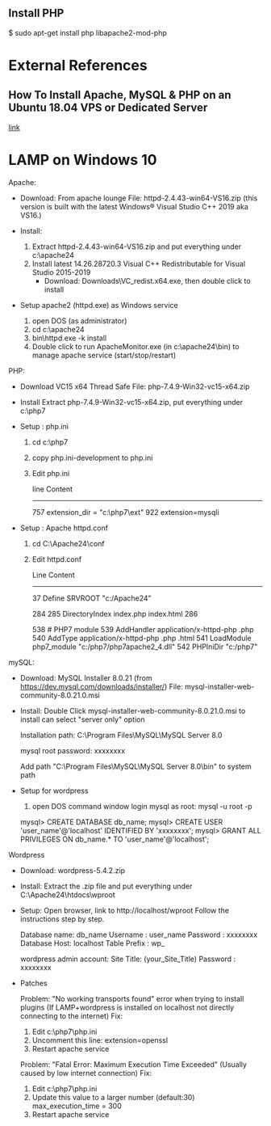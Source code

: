 

## Install PHP
$ sudo apt-get install php libapache2-mod-php


# External References

## How To Install Apache, MySQL & PHP on an Ubuntu 18.04 VPS or Dedicated Server
[link](https://hostadvice.com/how-to/how-to-install-apache-mysql-php-on-an-ubuntu-18-04-vps/)

# LAMP on Windows 10

Apache: 
  - Download: From apache lounge
    File: httpd-2.4.43-win64-VS16.zip
	(this version is built with the latest Windows® Visual Studio C++ 2019 aka VS16.)
	
  - Install:
    1. Extract httpd-2.4.43-win64-VS16.zip and put everything under c:\apache24
	2. Install latest 14.26.28720.3 Visual C++ Redistributable for Visual Studio 2015-2019
       - Download: Downloads\VC_redist.x64.exe, then double click to install

  - Setup apache2 (httpd.exe) as Windows service
    1. open DOS (as administrator)
	2. cd c:\apache24
	3. bin\httpd.exe -k install
	4. Double click to run ApacheMonitor.exe (in c:\apache24\bin) to manage apache service (start/stop/restart)
	   

PHP: 
  - Download VC15 x64 Thread Safe 
    File: php-7.4.9-Win32-vc15-x64.zip
	
  - Install
    Extract php-7.4.9-Win32-vc15-x64.zip, put everything under c:\php7
	
  - Setup : php.ini
    1. cd c:\php7
	2. copy php.ini-development to php.ini
	3. Edit php.ini
	
	   line  Content
	   ----  --------------------------------
	    757  extension_dir = "c:\php7\ext"
	    922  extension=mysqli
	   
  - Setup : Apache httpd.conf
    1. cd C:\Apache24\conf
	2. Edit httpd.conf
	
	   Line  Content
	   ----  --------------------------------
	     37  Define SRVROOT "c:/Apache24"
		 
		284  <IfModule dir_module>
		285      DirectoryIndex index.php index.html
		286  </IfModule>
		
		538  # PHP7 module
		539  AddHandler application/x-httpd-php .php 
		540  AddType application/x-httpd-php .php .html 
		541  LoadModule php7_module "c:/php7/php7apache2_4.dll" 
		542  PHPIniDir "c:/php7"
	
mySQL:
  - Download: MySQL Installer 8.0.21 (from https://dev.mysql.com/downloads/installer/)
    File: mysql-installer-web-community-8.0.21.0.msi
	
  - Install: Double Click mysql-installer-web-community-8.0.21.0.msi to install
    can select "server only" option
	
	Installation path: C:\Program Files\MySQL\MySQL Server 8.0
	
	mysql root password: xxxxxxxx
  
    Add path "C:\Program Files\MySQL\MySQL Server 8.0\bin" to system path
	
  - Setup for wordpress
  
    1. open DOS command window
	   login mysql as root: mysql -u root -p
	   
	mysql> CREATE DATABASE db_name;
	mysql> CREATE USER 'user_name'@'localhost' IDENTIFIED BY 'xxxxxxxx';
	mysql> GRANT ALL PRIVILEGES ON db_name.* TO 'user_name'@'localhost';
  

Wordpress
  - Download: 
    wordpress-5.4.2.zip
	
  - Install:
    Extract the .zip file and put everything under C:\Apache24\htdocs\wproot
	
  - Setup:
    Open browser, link to http://localhost/wproot
	Follow the instructions step by step.
	
	Database name: db_name
	Username     : user_name
	Password     : xxxxxxxx
	Database Host: localhost
	Table Prefix : wp_
	
	wordpress admin account:
	Site Title: (your_Site_Title)
	Password  : xxxxxxxx
	
  - Patches
  
    Problem: "No working transports found" error when trying to install plugins
             (If LAMP+wordpress is installed on localhost not directly connecting to the internet)
	Fix:
	   1. Edit c:\php7\php.ini
	   2. Uncomment this line: extension=openssl
	   3. Restart apache service
	   
	Problem: "Fatal Error: Maximum Execution Time Exceeded" 
	         (Usually caused by low internet connection)
	Fix: 
	   1. Edit c:\php7\php.ini
	   2. Update this value to a larger number (default:30) 
	      max_execution_time = 300
	   3. Restart apache service
